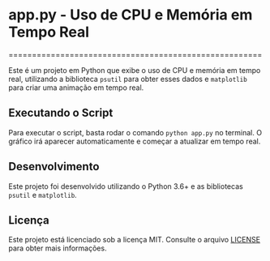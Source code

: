 # app.py - Uso de CPU e Memória em Tempo Real

======================================================

Este é um projeto em Python que exibe o uso de CPU e memória em tempo real,
utilizando a biblioteca `psutil` para obter esses dados e `matplotlib` para
criar uma animação em tempo real.

## Executando o Script

Para executar o script, basta rodar o comando `python app.py` no terminal.
O gráfico irá aparecer automaticamente e começar a atualizar em tempo real.

## Desenvolvimento

Este projeto foi desenvolvido utilizando o Python 3.6+ e as bibliotecas
`psutil` e `matplotlib`.

## Licença

Este projeto está licenciado sob a licença MIT. Consulte o arquivo
[LICENSE](LICENSE) para obter mais informações.
